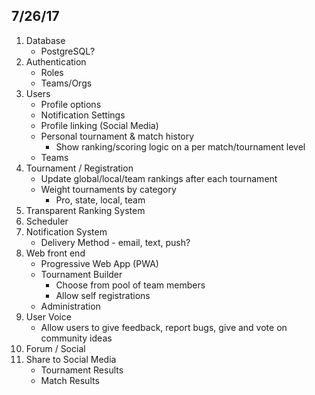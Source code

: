 ## 7/26/17

1. Database
    * PostgreSQL?
1. Authentication
    * Roles
    * Teams/Orgs
1. Users
    * Profile options
    * Notification Settings
    * Profile linking (Social Media)
    * Personal tournament & match history
        * Show ranking/scoring logic on a per match/tournament level
    * Teams
1. Tournament / Registration
    * Update global/local/team rankings after each tournament
    * Weight tournaments by category
        * Pro, state, local, team
1. Transparent Ranking System
1. Scheduler
1. Notification System
    * Delivery Method - email, text, push?
1. Web front end
    * Progressive Web App (PWA)
    * Tournament Builder
        * Choose from pool of team members
        * Allow self registrations
    * Administration
1. User Voice
    * Allow users to give feedback, report bugs, give and vote on community ideas
1. Forum / Social
1. Share to Social Media
    * Tournament Results
    * Match Results
